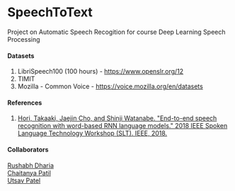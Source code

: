 # SpeechToText
Project on Automatic Speech Recogition for course Deep Learning Speech Processing

#### Datasets
1. LibriSpeech100 (100 hours) - https://www.openslr.org/12
2. TIMIT
3. Mozilla - Common Voice - https://voice.mozilla.org/en/datasets

#### References
1. [Hori, Takaaki, Jaejin Cho, and Shinji Watanabe. "End-to-end speech recognition with word-based RNN language models." 2018 IEEE Spoken Language Technology Workshop (SLT). IEEE, 2018.](https://arxiv.org/pdf/1808.02608.pdf)

#### Collaborators
[Rushabh Dharia](https://github.com/rushabhdharia)  
[Chaitanya Patil](https://github.com/chaitz333)  
[Utsav Patel](https://github.com/utsav37)  
